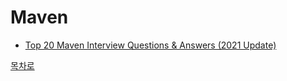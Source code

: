 # Maven
* [Top 20 Maven Interview Questions & Answers (2021 Update)]()

[목차로](https://github.com/smpark1020/tech-interview#%EB%AA%A9%EC%B0%A8)

